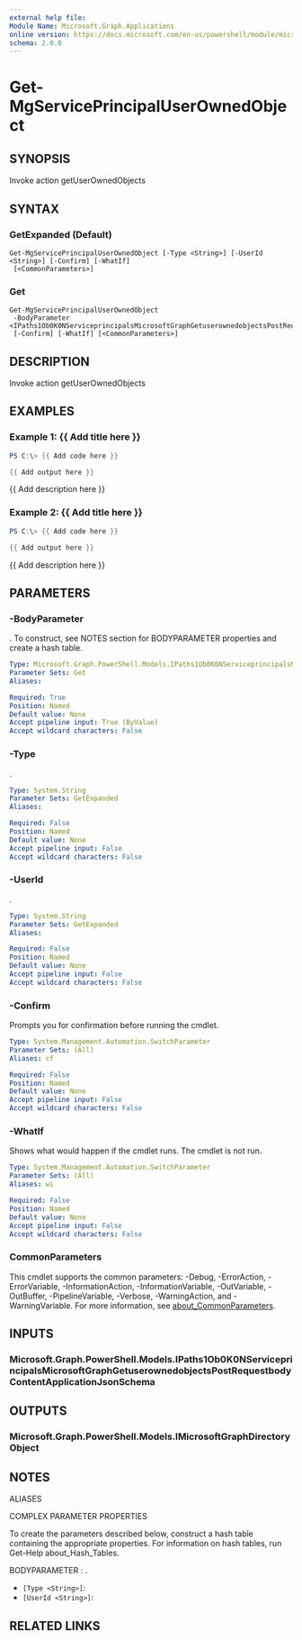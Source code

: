 ```yaml
---
external help file:
Module Name: Microsoft.Graph.Applications
online version: https://docs.microsoft.com/en-us/powershell/module/microsoft.graph.applications/get-mgserviceprincipaluserownedobject
schema: 2.0.0
---
```


# Get-MgServicePrincipalUserOwnedObject

## SYNOPSIS
Invoke action getUserOwnedObjects

## SYNTAX

### GetExpanded (Default)
```
Get-MgServicePrincipalUserOwnedObject [-Type <String>] [-UserId <String>] [-Confirm] [-WhatIf]
 [<CommonParameters>]
```

### Get
```
Get-MgServicePrincipalUserOwnedObject
 -BodyParameter <IPaths1Ob0K0NServiceprincipalsMicrosoftGraphGetuserownedobjectsPostRequestbodyContentApplicationJsonSchema>
 [-Confirm] [-WhatIf] [<CommonParameters>]
```

## DESCRIPTION
Invoke action getUserOwnedObjects

## EXAMPLES

### Example 1: {{ Add title here }}
```powershell
PS C:\> {{ Add code here }}

{{ Add output here }}
```

{{ Add description here }}

### Example 2: {{ Add title here }}
```powershell
PS C:\> {{ Add code here }}

{{ Add output here }}
```

{{ Add description here }}

## PARAMETERS

### -BodyParameter
.
To construct, see NOTES section for BODYPARAMETER properties and create a hash table.

```yaml
Type: Microsoft.Graph.PowerShell.Models.IPaths1Ob0K0NServiceprincipalsMicrosoftGraphGetuserownedobjectsPostRequestbodyContentApplicationJsonSchema
Parameter Sets: Get
Aliases:

Required: True
Position: Named
Default value: None
Accept pipeline input: True (ByValue)
Accept wildcard characters: False
```

### -Type
.

```yaml
Type: System.String
Parameter Sets: GetExpanded
Aliases:

Required: False
Position: Named
Default value: None
Accept pipeline input: False
Accept wildcard characters: False
```

### -UserId
.

```yaml
Type: System.String
Parameter Sets: GetExpanded
Aliases:

Required: False
Position: Named
Default value: None
Accept pipeline input: False
Accept wildcard characters: False
```

### -Confirm
Prompts you for confirmation before running the cmdlet.

```yaml
Type: System.Management.Automation.SwitchParameter
Parameter Sets: (All)
Aliases: cf

Required: False
Position: Named
Default value: None
Accept pipeline input: False
Accept wildcard characters: False
```

### -WhatIf
Shows what would happen if the cmdlet runs.
The cmdlet is not run.

```yaml
Type: System.Management.Automation.SwitchParameter
Parameter Sets: (All)
Aliases: wi

Required: False
Position: Named
Default value: None
Accept pipeline input: False
Accept wildcard characters: False
```

### CommonParameters
This cmdlet supports the common parameters: -Debug, -ErrorAction, -ErrorVariable, -InformationAction, -InformationVariable, -OutVariable, -OutBuffer, -PipelineVariable, -Verbose, -WarningAction, and -WarningVariable. For more information, see [about_CommonParameters](http://go.microsoft.com/fwlink/?LinkID=113216).

## INPUTS

### Microsoft.Graph.PowerShell.Models.IPaths1Ob0K0NServiceprincipalsMicrosoftGraphGetuserownedobjectsPostRequestbodyContentApplicationJsonSchema

## OUTPUTS

### Microsoft.Graph.PowerShell.Models.IMicrosoftGraphDirectoryObject

## NOTES

ALIASES

COMPLEX PARAMETER PROPERTIES

To create the parameters described below, construct a hash table containing the appropriate properties. For information on hash tables, run Get-Help about_Hash_Tables.


BODYPARAMETER <IPaths1Ob0K0NServiceprincipalsMicrosoftGraphGetuserownedobjectsPostRequestbodyContentApplicationJsonSchema>: .
  - `[Type <String>]`: 
  - `[UserId <String>]`: 

## RELATED LINKS

